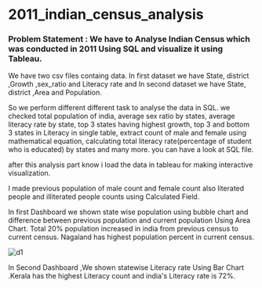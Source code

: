 # 2011_indian_census_analysis

### Problem Statement : We have to Analyse Indian Census which was conducted in 2011 Using SQL and visualize it using Tableau.

We have two csv files containg data. In first dataset we have State, district ,Growth ,sex_ratio and Literacy rate and In second dataset we have State, district ,Area and Population.

So we perform different different task to analyse the data in SQL. we checked total population of india, average sex ratio by states, average literacy rate by state, top 3 states having highest growth, top 3 and bottom 3 states in Literacy in single table, extract count of male and female using  mathematical equation, calculating total literacy rate(percentage of student who is educated) by states and many more. you can have a look at SQL file.

after this analysis part know i load the data in tableau for making interactive visualization.

I made previous population of male count and female count also literated people and illiterated people counts using Calculated Field.

In first Dashboard we shown state wise population using bubble chart and difference between previous population and current population Using Area Chart.
Total 20% population increased in india from previous census to current census.
Nagaland has highest population percent in current census.

![d1](https://user-images.githubusercontent.com/95639758/204150578-756b6148-fda6-47e4-84a5-b40080eec2c4.png)

In Second Dashboard ,We shown statewise Literacy rate Using Bar Chart .Kerala has the highest Literacy count and india's Literacy rate is 72%.


